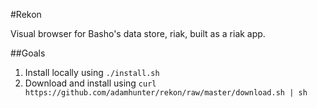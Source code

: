 #Rekon

Visual browser for Basho's data store, riak, built as a riak app.

##Goals
1. Install locally using `./install.sh`
2. Download and install using `curl https://github.com/adamhunter/rekon/raw/master/download.sh | sh`
